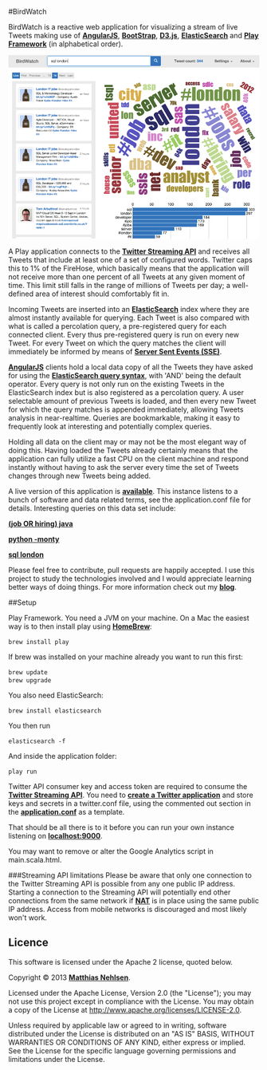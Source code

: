 #BirdWatch  

BirdWatch is a reactive web application for visualizing a stream of live Tweets making use of **[AngularJS](http://angularjs.org)**, **[BootStrap](http://getbootstrap.com)**, **[D3.js](http://d3js.org)**, **[ElasticSearch](http://www.elasticsearch.org)** and **[Play Framework](http://www.playframework.com)** (in alphabetical order).    

![Screenshot](./docs/screenshot.png)

A Play application connects to the **[Twitter Streaming API](https://dev.twitter.com/docs/streaming-apis)** and receives all Tweets that include at least one of a set of configured words. Twitter caps this to 1% of the FireHose, which basically means that the application will not receive more than one percent of all Tweets at any given moment of time. This limit still falls in the range of millions of Tweets per day; a well-defined area of interest should comfortably fit in.
 
Incoming Tweets are inserted into an **[ElasticSearch](http://www.elasticsearch.org)** index where they are almost instantly available for querying. Each Tweet is also compared with what is called a percolation query, a pre-registered query for each connected client. Every thus pre-registered query is run on every new Tweet. For every Tweet on which the query matches the client will immediately be informed by means of **[Server Sent Events (SSE)](http://dev.w3.org/html5/eventsource/)**. 

**[AngularJS](http://angularjs.org)** clients hold a local data copy of all the Tweets they have asked for using the 
**[ElasticSearch query syntax](http://www.elasticsearch.org/guide/reference/query-dsl/query-string-query/)**, with 'AND' being the default operator. Every query is not only run on the existing Tweets in the ElasticSearch index but is also registered as a percolation query. A user selectable amount of previous Tweets is loaded, and then every new Tweet for which the query matches is appended immediately, allowing Tweets analysis in near-realtime. Queries are bookmarkable, making it easy to frequently look at interesting and potentially complex queries.

Holding all data on the client may or may not be the most elegant way of doing this. Having loaded the Tweets already certainly means that the application can fully utilize a fast CPU on the client machine and respond instantly without having to ask the server every time the set of Tweets changes through new Tweets being added.  

A live version of this application is **[available](http://birdwatch.matthiasnehlsen.com)**. This instance listens to a bunch of software and data related terms, see the application.conf file for details. Interesting queries on this data set include:

<a target="_blank" href="http://birdwatch.matthiasnehlsen.com/#/(job%20OR%20hiring)%20java"><strong>(job OR hiring) java</strong></a>

<a target="_blank" href="http://birdwatch.matthiasnehlsen.com/#/python%20-monty"><strong>python -monty</strong></a>

<a target="_blank" href="http://birdwatch.matthiasnehlsen.com/#/sql%20london)"><strong>sql london</strong></a>

Please feel free to contribute, pull requests are happily accepted. I use this project to study the technologies involved and I would appreciate learning better ways of doing things. For more information check out my **[blog](http://matthiasnehlsen.com)**.

##Setup

Play Framework. You need a JVM on your machine. On a Mac the easiest way is to then install play using **[HomeBrew](http://brew.sh)**: 
 
    brew install play
    
If brew was installed on your machine already you want to run this first: 

    brew update
    brew upgrade

You also need ElasticSearch:
 
    brew install elasticsearch
    
You then run

    elasticsearch -f
    
And inside the application folder:
    
    play run

Twitter API consumer key and access token are required to consume the **[Twitter Streaming API](https://dev.twitter.com/docs/streaming-apis)**. You need to **[create a Twitter application](https://dev.twitter.com/apps)** and store keys and secrets in a twitter.conf file, using the commented out section in the **[application.conf](https://github.com/matthiasn/BirdWatch/blob/master/conf/application.conf)** as a template. 

That should be all there is to it before you can run your own instance listening on **[localhost:9000](http://localhost:9000)**. 

You may want to remove or alter the Google Analytics script in main.scala.html.

###Streaming API limitations 
Please be aware that only one connection to the Twitter Streaming API is possible from any one public IP address. Starting a connection to the Streaming API will potentially end other connections from the same network if **[NAT](http://en.wikipedia.org/wiki/Network_address_translation)** is in place using the same public IP address. Access from mobile networks is discouraged and most likely won't work.

## Licence

This software is licensed under the Apache 2 license, quoted below.

Copyright &copy; 2013 **[Matthias Nehlsen](http://www.matthiasnehlsen.com)**.

Licensed under the Apache License, Version 2.0 (the "License"); you may not use this project except in compliance with the License. You may obtain a copy of the License at http://www.apache.org/licenses/LICENSE-2.0.

Unless required by applicable law or agreed to in writing, software distributed under the License is distributed on an "AS IS" BASIS, WITHOUT WARRANTIES OR CONDITIONS OF ANY KIND, either express or implied. See the License for the specific language governing permissions and limitations under the License.
